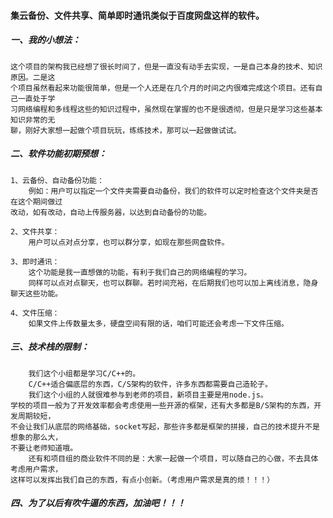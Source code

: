 
#### 集云备份、文件共享、简单即时通讯类似于百度网盘这样的软件。

#####   一、我的小想法：
    这个项目的架构我已经想了很长时间了，但是一直没有动手去实现，一是自己本身的技术、知识原因。二是这
    个项目虽然看起来功能很简单，但是一个人还是在几个月的时间之内很难完成这个项目。还有自己一直处于学
    习网络编程和多线程这些的知识过程中，虽然现在掌握的也不是很透彻，但是只是学习这些基本知识非常的无
    聊，刚好大家想一起做个项目玩玩，练练技术，那可以一起做做试试。

##### 二、软件功能初期预想：
    1、云备份、自动备份功能：
        例如：用户可以指定一个文件夹需要自动备份，我们的软件可以定时检查这个文件夹是否在这个期间做过
    改动，如有改动，自动上传服务器，以达到自动备份的功能。

    2、文件共享：
        用户可以点对点分享，也可以群分享，如现在那些网盘软件。

    3、即时通讯：
        这个功能是我一直想做的功能，有利于我们自己的网络编程的学习。
        同样可以点对点聊天，也可以群聊。若时间充裕，在后期我们也可以加上离线消息，隐身聊天这些功能。

    4、文件压缩：
        如果文件上传数量太多，硬盘空间有限的话，咱们可能还会考虑一下文件压缩。

##### 三、技术栈的限制：
        我们这个小组都是学习C/C++的。
        C/C++适合偏底层的东西，C/S架构的软件，许多东西都需要自己造轮子。
        我们这个小组的人就很难参与到老师的项目，新项目主要是用node.js。
    学校的项目一般为了开发效率都会考虑使用一些开源的框架，还有大多都是B/S架构的东西，开发周期较短，
    不会让我们从底层的网络基础，socket写起，那些许多都是框架的拼接，自己的技术提升不是想象的那么大，
    不要让老师知道哦。
        还有和项目组的商业软件不同的是：大家一起做一个项目，可以随自己的心做，不去具体考虑用户需求，
    这样可以发挥出我们自己的东西，有点小创新。（考虑用户需求是真的烦！！！）

##### 四、为了以后有吹牛逼的东西，加油吧！！！

